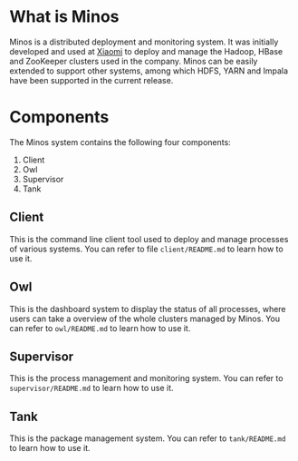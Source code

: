 # What is Minos

Minos is a distributed deployment and monitoring system.  It was initially developed and used at [Xiaomi](http://www.xiaomi.com) to deploy and manage the Hadoop, HBase and ZooKeeper clusters used in the company.  Minos can be easily extended to support other systems, among which HDFS, YARN and Impala have been supported in the current release.

# Components

The Minos system contains the following four components:

1. Client
2. Owl
3. Supervisor
4. Tank

## Client

This is the command line client tool used to deploy and manage processes of various systems.  You can refer to file `client/README.md` to learn how to use it.

## Owl

This is the dashboard system to display the status of all processes, where users can take a overview of the whole clusters managed by Minos.  You can refer to `owl/README.md` to learn how to use it.

## Supervisor

This is the process management and monitoring system.  You can refer to `supervisor/README.md` to learn how to use it.

## Tank

This is the package management system.  You can refer to `tank/README.md` to learn how to use it.
